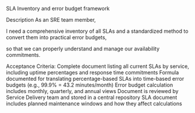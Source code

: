 SLA Inventory and error budget framework

Description
As an SRE team member,

I need a comprehensive inventory of all SLAs and a standardized method to convert them into practical error budgets,

so that we can properly understand and manage our availability commitments.



Acceptance Criteria:
Complete document listing all current SLAs by service, including uptime percentages and response time commitments
Formula documented for translating percentage-based SLAs into time-based error budgets (e.g., 99.9% = 43.2 minutes/month)
Error budget calculation includes monthly, quarterly, and annual views
Document is reviewed by Service Delivery team and stored in a central repository
SLA document includes planned maintenance windows and how they affect calculations